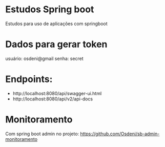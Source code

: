 # Estudos Spring boot
Estudos para uso de aplicações com springboot


# Dados para gerar token
usuário: osdeni@gmail
senha: secret

# Endpoints: 
- http://localhost:8080/api/swagger-ui.html
- http://localhost:8080/api/v2/api-docs

# Monitoramento
Com spring boot admin no projeto: https://github.com/Osdeni/sb-admin-monitoramento